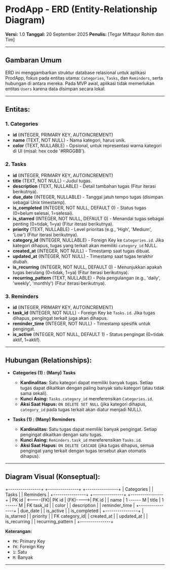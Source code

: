 # ProdApp - ERD (Entity-Relationship Diagram)

**Versi:** 1.0
**Tanggal:** 20 September 2025
**Penulis:** [Tegar Miftaqur Rohim dan Tim]

---

## Gambaran Umum

ERD ini menggambarkan struktur database relasional untuk aplikasi ProdApp, fokus pada entitas utama: `Categories`, `Tasks`, dan `Reminders`, serta hubungan di antara mereka. Pada MVP awal, aplikasi tidak memerlukan entitas `Users` karena data disimpan secara lokal.

---

## Entitas:

### 1. Categories
*   **id** (INTEGER, PRIMARY KEY, AUTOINCREMENT)
*   **name** (TEXT, NOT NULL) - Nama kategori, harus unik.
*   **color** (TEXT, NULLABLE) - Opsional, untuk representasi warna kategori di UI (misal: hex code '#RRGGBB').

### 2. Tasks
*   **id** (INTEGER, PRIMARY KEY, AUTOINCREMENT)
*   **title** (TEXT, NOT NULL) - Judul tugas.
*   **description** (TEXT, NULLABLE) - Detail tambahan tugas (Fitur iterasi berikutnya).
*   **due_date** (INTEGER, NULLABLE) - Tanggal jatuh tempo tugas (disimpan sebagai Unix timestamp).
*   **is_completed** (INTEGER, NOT NULL, DEFAULT 0) - Status tugas (0=belum selesai, 1=selesai).
*   **is_starred** (INTEGER, NOT NULL, DEFAULT 0) - Menandai tugas sebagai penting (0=tidak, 1=ya) (Fitur iterasi berikutnya).
*   **priority** (TEXT, NULLABLE) - Level prioritas (e.g., 'High', 'Medium', 'Low') (Fitur iterasi berikutnya).
*   **category_id** (INTEGER, NULLABLE) - Foreign Key ke `Categories.id`. Jika kategori dihapus, tugas yang terkait akan memiliki `category_id` NULL.
*   **created_at** (INTEGER, NOT NULL) - Timestamp saat tugas dibuat.
*   **updated_at** (INTEGER, NOT NULL) - Timestamp saat tugas terakhir diubah.
*   **is_recurring** (INTEGER, NOT NULL, DEFAULT 0) - Menunjukkan apakah tugas berulang (0=tidak, 1=ya) (Fitur iterasi berikutnya).
*   **recurring_pattern** (TEXT, NULLABLE) - Pola pengulangan (e.g., 'daily', 'weekly', 'monthly') (Fitur iterasi berikutnya).

### 3. Reminders
*   **id** (INTEGER, PRIMARY KEY, AUTOINCREMENT)
*   **task_id** (INTEGER, NOT NULL) - Foreign Key ke `Tasks.id`. Jika tugas dihapus, pengingat terkait juga akan dihapus.
*   **reminder_time** (INTEGER, NOT NULL) - Timestamp spesifik untuk pengingat.
*   **is_active** (INTEGER, NOT NULL, DEFAULT 1) - Status pengingat (0=tidak aktif, 1=aktif).

---

## Hubungan (Relationships):

*   **Categories (1) : (Many) Tasks**
    *   **Kardinalitas:** Satu kategori dapat memiliki banyak tugas. Setiap tugas dapat dikaitkan dengan paling banyak satu kategori (atau tidak sama sekali).
    *   **Kunci Asing:** `Tasks.category_id` mereferensikan `Categories.id`.
    *   **Aksi Saat Hapus:** `ON DELETE SET NULL` (jika kategori dihapus, `category_id` pada tugas terkait akan diatur menjadi NULL).

*   **Tasks (1) : (Many) Reminders**
    *   **Kardinalitas:** Satu tugas dapat memiliki banyak pengingat. Setiap pengingat dikaitkan dengan satu tugas.
    *   **Kunci Asing:** `Reminders.task_id` mereferensikan `Tasks.id`.
    *   **Aksi Saat Hapus:** `ON DELETE CASCADE` (jika tugas dihapus, semua pengingat yang terkait dengan tugas tersebut akan otomatis dihapus).

---

## Diagram Visual (Konseptual):
+----------------+ +---------------+ +----------------+
| Categories | | Tasks | | Reminders |
+----------------+ +---------------+ +----------------+
| PK id | <----(FK)| PK id | (FK)---->| PK id |
| name | 1 ------ M | title | 1 ------ M | FK task_id |
| color | | description | | reminder_time |
+----------------+ | due_date | | is_active |
| is_completed | +----------------+
| is_starred |
| priority |
| FK category_id|
| created_at |
| updated_at |
| is_recurring |
| recurring_pattern |
+---------------+


**Keterangan:**
*   `PK`: Primary Key
*   `FK`: Foreign Key
*   `1`: Satu
*   `M`: Banyak

---
